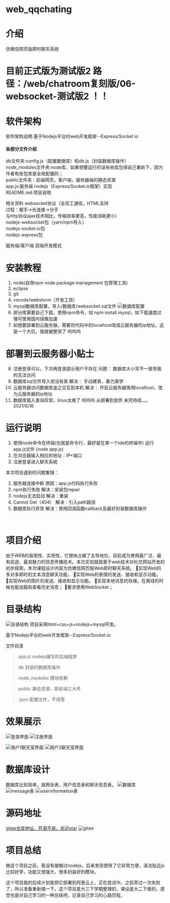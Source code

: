 # web_qqchating

# 介绍
仿微信网页版即时聊天系统

# 目前正式版为测试版2 路径：/web/chatroom复刻版/06-websocket-测试版2 ！！

# 软件架构
软件架构说明
基于Nodejs平台的web开发框架--Express/Socket.io

#### 各部分文件介绍
db文件夹:config.js（配置数据库）和db.js（封装数据库操作）
<br>node_modules文件夹:node库，如果想要运行的话有些库包得自己重新下，因为作者有些包库是全局配置的；
<br>public文件夹：前端网页，客户端，服务器端的静态资源
<br>app.js:服务端 nodejs（Express/Socket.io框架）实现
<br>README.md:项目说明

相关资料
websocket协议（全双工通信，HTML支持
	         <br>过程：握手->长连接->分手
	         <br>与http协议ajax技术相比，传输效率更高，性能消耗更小）
<br>nodejs-websocket包（yarn/npm导入）
<br>nodejs-socket.io包
<br>nodejs-express包

服务端/客户端 双端开发模式

# 安装教程

1.  node(自带npm node package management 包管理工具)
2.  eclipse
3.  git
4.  vscode/webstorm（开发工具）
5.  mysql数据库配置，导入/数据库/websocket.sql文件 
![数据库配置](https://images.gitee.com/uploads/images/2021/0616/180405_91b2b780_7634285.png "屏幕截图.png")
6.  部分库需要自己下载，使用npm命令，如 npm install mysql，如下载速度过慢可使用国内镜像加速
7.  如想要部署到云服务器，需要将代码中的localhost改成云服务器的ip地址，这是一个大坑，我就被整哭了 呜呜呜

# 部署到云服务器小贴士
8.  注册登录可以，下次再登录提示用户不存在
问题： 数据库大小写不一致导致的无法访问
9.  数据库sql文件导入但没有表
解决： 手动建表，暴力美学
10. 云服务器访问数据库迷之交互到本机
解决：  开启云服务器慎用localhost，改为云服务器的ip地址
11. 数据库插入查询异常，linux太难了 呜呜呜 从部署到放弃 
未完待续。。。2021/6/16

# 运行说明

1.  使用node命令在终端(也就是命令行，最好是在某一个ide的终端中)
    运行app.js文件 (node app.js)
2.  在浏览器输入相应的地址：IP+端口
3.  注册登录进入聊天系统


本次项目遇到的问题集锦：
1.  服务器连接中断 原因：app.js代码执行失败
2.  npm执行失败 解决：安装包repair
3.  nodejs无法启动 解决：重装
4.  Cannot Get（404） 解决：引入path路径
5.  数据库执行异常 解决：使用回调函数callback及最好封装数据库操作

﻿

# 项目介绍

由于WEB的易用性、实用性，它很快占据了主导地位，目前成为使用最广泛、最有前途、最具魅力的信息传播技术。本次实验就就基于web技术对社交网站开发的初步探索。本次课程设计内容为仿微信网页版Web即时聊天系统。
实现Web的多对多即时的文本消息聊天功能。
实现Web的表情的发送、接收和显示功能。
实现Web的图片的发送、接收和显示功能。
实现本地消息的存储，在离线的时候也能加载和查看历史消息；
要求使用WebSocket；

# 目录结构

![目录结构](https://img-blog.csdnimg.cn/20210325120640129.png?x-oss-process=image/watermark,type_ZmFuZ3poZW5naGVpdGk,shadow_10,text_aHR0cHM6Ly9ibG9nLmNzZG4ubmV0L3dlaXhpbl80MzgyNzM3Ng==,size_16,color_FFFFFF,t_70)
项目采用html+css+js+nodejs+mysql开发。 

基于Nodejs平台的web开发框架--Express/Socket.io

文件目录

>app.js nodejs编写的后端程序

>db 封装的数据库操作

>node_modules 模块依赖

>public 静态资源，即前端三大件

>.json 配置文件，不用管

# 效果展示

![登录界面](https://img-blog.csdnimg.cn/20210325121435992.png?x-oss-process=image/watermark,type_ZmFuZ3poZW5naGVpdGk,shadow_10,text_aHR0cHM6Ly9ibG9nLmNzZG4ubmV0L3dlaXhpbl80MzgyNzM3Ng==,size_16,color_FFFFFF,t_70)
![注册界面](https://img-blog.csdnimg.cn/20210325121458130.png?x-oss-process=image/watermark,type_ZmFuZ3poZW5naGVpdGk,shadow_10,text_aHR0cHM6Ly9ibG9nLmNzZG4ubmV0L3dlaXhpbl80MzgyNzM3Ng==,size_16,color_FFFFFF,t_70)

![用户1聊天室界面](https://img-blog.csdnimg.cn/20210325121329514.png?x-oss-process=image/watermark,type_ZmFuZ3poZW5naGVpdGk,shadow_10,text_aHR0cHM6Ly9ibG9nLmNzZG4ubmV0L3dlaXhpbl80MzgyNzM3Ng==,size_16,color_FFFFFF,t_70)
![用户2聊天室界面](https://img-blog.csdnimg.cn/2021032512134867.png?x-oss-process=image/watermark,type_ZmFuZ3poZW5naGVpdGk,shadow_10,text_aHR0cHM6Ly9ibG9nLmNzZG4ubmV0L3dlaXhpbl80MzgyNzM3Ng==,size_16,color_FFFFFF,t_70)

# 数据库设计

数据库比较简单，就两张表，用户信息表和聊天信息表。
![数据库](https://img-blog.csdnimg.cn/20210325121556516.png)
![message表](https://img-blog.csdnimg.cn/2021032512162651.png?x-oss-process=image/watermark,type_ZmFuZ3poZW5naGVpdGk,shadow_10,text_aHR0cHM6Ly9ibG9nLmNzZG4ubmV0L3dlaXhpbl80MzgyNzM3Ng==,size_16,color_FFFFFF,t_70)
![userinformation表](https://img-blog.csdnimg.cn/20210325121722528.png?x-oss-process=image/watermark,type_ZmFuZ3poZW5naGVpdGk,shadow_10,text_aHR0cHM6Ly9ibG9nLmNzZG4ubmV0L3dlaXhpbl80MzgyNzM3Ng==,size_16,color_FFFFFF,t_70)

# 源码地址

[gitee仓库地址，开源不易，欢迎star](https://gitee.com/hebugui/web_qqchating.git)
![gitee](https://img-blog.csdnimg.cn/20210325122522515.png?x-oss-process=image/watermark,type_ZmFuZ3poZW5naGVpdGk,shadow_10,text_aHR0cHM6Ly9ibG9nLmNzZG4ubmV0L3dlaXhpbl80MzgyNzM3Ng==,size_16,color_FFFFFF,t_70)

# 项目总结

做这个项目之前，我没有接触过nodejs，后来发现使用了它非常方便，语法贴近js比较好学，功能又很强大，很多封装好的模块。

这个项目我的后续计划是把它部署到阿里云上，正在尝试中。之前弄过一次失败了，所以准备重新搞一下。这个项目是大三下学期整理的，课设是大二下做的，感觉也是对自己学习的一种总结吧，记录自己学习的心路历程。